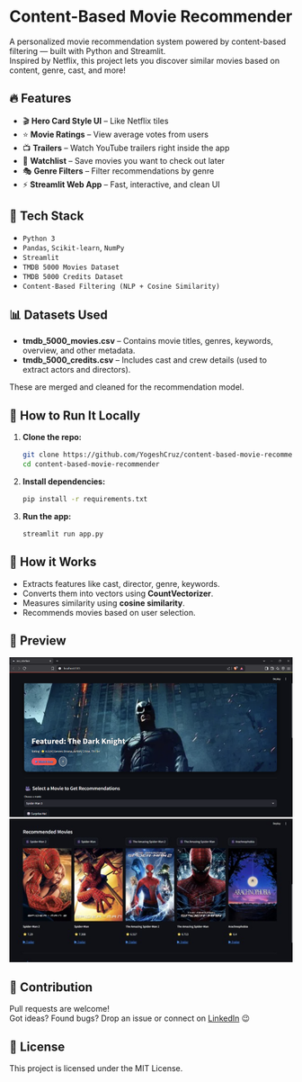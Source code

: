 
# Content-Based Movie Recommender

A personalized movie recommendation system powered by content-based filtering — built with Python and Streamlit.  
Inspired by Netflix, this project lets you discover similar movies based on content, genre, cast, and more!

## 🔥 Features

- 🎬 **Hero Card Style UI** – Like Netflix tiles
- ⭐ **Movie Ratings** – View average votes from users
- 📺 **Trailers** – Watch YouTube trailers right inside the app
- 📂 **Watchlist** – Save movies you want to check out later
- 🎭 **Genre Filters** – Filter recommendations by genre
- ⚡ **Streamlit Web App** – Fast, interactive, and clean UI

## 🧠 Tech Stack

- `Python 3`
- `Pandas`, `Scikit-learn`, `NumPy`
- `Streamlit`
- `TMDB 5000 Movies Dataset`
- `TMDB 5000 Credits Dataset`
- `Content-Based Filtering (NLP + Cosine Similarity)`

## 📊 Datasets Used

- **tmdb_5000_movies.csv** – Contains movie titles, genres, keywords, overview, and other metadata.
- **tmdb_5000_credits.csv** – Includes cast and crew details (used to extract actors and directors).

These are merged and cleaned for the recommendation model.

## 🚀 How to Run It Locally

1. **Clone the repo:**
   ```bash
   git clone https://github.com/YogeshCruz/content-based-movie-recommender.git
   cd content-based-movie-recommender
   ```

2. **Install dependencies:**
   ```bash
   pip install -r requirements.txt
   ```

3. **Run the app:**
   ```bash
   streamlit run app.py
   ```

## 🧠 How it Works

- Extracts features like cast, director, genre, keywords.
- Converts them into vectors using **CountVectorizer**.
- Measures similarity using **cosine similarity**.
- Recommends movies based on user selection.

## 📸 Preview
![UI Preview](assets/image.png)
![Another Preview](assets/ui.jpg)



## 🤝 Contribution

Pull requests are welcome!  
Got ideas? Found bugs? Drop an issue or connect on [LinkedIn](#) 😉

## 📄 License

This project is licensed under the MIT License.
